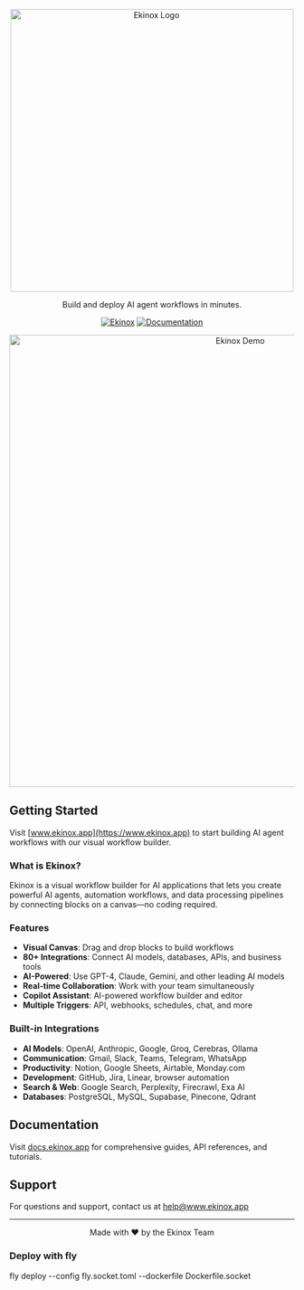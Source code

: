 <p align="center">
  <a href="https://www.ekinox.app" target="_blank" rel="noopener noreferrer">
    <img src="apps/sim/public/logo/reverse/text/large.png" alt="Ekinox Logo" width="500"/>
  </a>
</p>

<p align="center">Build and deploy AI agent workflows in minutes.</p>

<p align="center">
  <a href="https://www.ekinox.app" target="_blank" rel="noopener noreferrer"><img src="https://img.shields.io/badge/ekinox-6F3DFA" alt="Ekinox"></a>
  <a href="https://docs.ekinox.app" target="_blank" rel="noopener noreferrer"><img src="https://img.shields.io/badge/Docs-6F3DFA.svg" alt="Documentation"></a>
</p>

<p align="center">
  <img src="apps/sim/public/static/demo.gif" alt="Ekinox Demo" width="800"/>
</p>

## Getting Started

Visit [www.ekinox.app](https://www.ekinox.app) to start building AI agent workflows with our visual workflow builder.

### What is Ekinox?

Ekinox is a visual workflow builder for AI applications that lets you create powerful AI agents, automation workflows, and data processing pipelines by connecting blocks on a canvas—no coding required.

### Features

- **Visual Canvas**: Drag and drop blocks to build workflows
- **80+ Integrations**: Connect AI models, databases, APIs, and business tools
- **AI-Powered**: Use GPT-4, Claude, Gemini, and other leading AI models
- **Real-time Collaboration**: Work with your team simultaneously
- **Copilot Assistant**: AI-powered workflow builder and editor
- **Multiple Triggers**: API, webhooks, schedules, chat, and more

### Built-in Integrations

- **AI Models**: OpenAI, Anthropic, Google, Groq, Cerebras, Ollama
- **Communication**: Gmail, Slack, Teams, Telegram, WhatsApp
- **Productivity**: Notion, Google Sheets, Airtable, Monday.com
- **Development**: GitHub, Jira, Linear, browser automation
- **Search & Web**: Google Search, Perplexity, Firecrawl, Exa AI
- **Databases**: PostgreSQL, MySQL, Supabase, Pinecone, Qdrant

## Documentation

Visit [docs.ekinox.app](https://docs.ekinox.app) for comprehensive guides, API references, and tutorials.

## Support

For questions and support, contact us at help@www.ekinox.app

---

<p align="center">Made with ❤️ by the Ekinox Team</p>

### Deploy with fly

fly deploy --config fly.socket.toml --dockerfile Dockerfile.socket